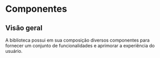 # Componentes

## Visão geral

A biblioteca possui em sua composição diversos componentes para fornecer um conjunto de funcionalidades e aprimorar a experiência do usuário.
